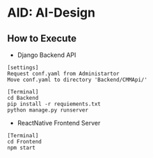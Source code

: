# AID: AI-Design

## How to Execute
- Django Backend API
```
[settings]
Request conf.yaml from Administartor
Move conf.yaml to directory 'Backend/CMMApi/'

[Terminal]
cd Backend
pip install -r requiements.txt
python manage.py runserver
```

- ReactNative Frontend Server
```
[Terminal]
cd Frontend
npm start
```
